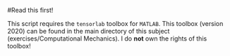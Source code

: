 #Read this first!

This script requires the `tensorlab` toolbox for `MATLAB`. This toolbox (version 2020) can be found in the main directory of this subject (exercises/Computational Mechanics). I do **not** own the rights of this toolbox!
